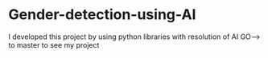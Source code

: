 # Gender-detection-using-AI
I developed  this project by using python libraries with resolution of AI 
GO--> to master to see my project
